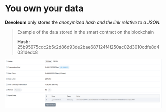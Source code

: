 # You own your data

**Devoleum** only stores the *anonymized hash and the link relative to a JSON*.


> Example of the data stored in the smart contract on the blockchain
>
>
> **Hash:** 25b95975cdc2b5c2d86d93de2bae687124f4f250ac02d3010cdfe8d4031dedc8

![example](https://github.com/Devoleum/docs/blob/master/img/EN/prooftx.png?raw=true)
